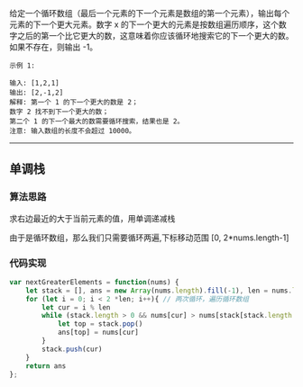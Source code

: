 给定一个循环数组（最后一个元素的下一个元素是数组的第一个元素），输出每个元素的下一个更大元素。数字 x 的下一个更大的元素是按数组遍历顺序，这个数字之后的第一个比它更大的数，这意味着你应该循环地搜索它的下一个更大的数。如果不存在，则输出 -1。

```case
示例 1:

输入: [1,2,1]
输出: [2,-1,2]
解释: 第一个 1 的下一个更大的数是 2；
数字 2 找不到下一个更大的数；
第二个 1 的下一个最大的数需要循环搜索，结果也是 2。
注意: 输入数组的长度不会超过 10000。

```

---

## 单调栈

### 算法思路

求右边最近的大于当前元素的值，用单调递减栈

由于是循环数组，那么我们只需要循环两遍,下标移动范围 [0, 2*nums.length-1]

### 代码实现

```javascript
var nextGreaterElements = function(nums) {
    let stack = [], ans = new Array(nums.length).fill(-1), len = nums.length
    for (let i = 0; i < 2 *len; i++){ // 两次循环，遍历循环数组
        let cur = i % len
        while (stack.length > 0 && nums[cur] > nums[stack[stack.length -1]]){
            let top = stack.pop()
            ans[top] = nums[cur]
        }
        stack.push(cur)
    }
    return ans
};
```
